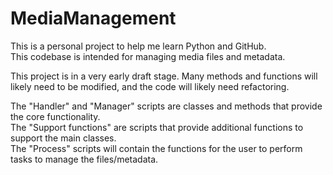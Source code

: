 # MediaManagement
This is a personal project to help me learn Python and GitHub.<br>
This codebase is intended for managing media files and metadata.<br>

This project is in a very early draft stage. Many methods and functions will likely need to be modified, and the code will likely need refactoring.<br>

The "Handler" and "Manager" scripts are classes and methods that provide the core functionality.<br>
The "Support functions" are scripts that provide additional functions to support the main classes.<br>
The "Process" scripts will contain the functions for the user to perform tasks to manage the files/metadata.
